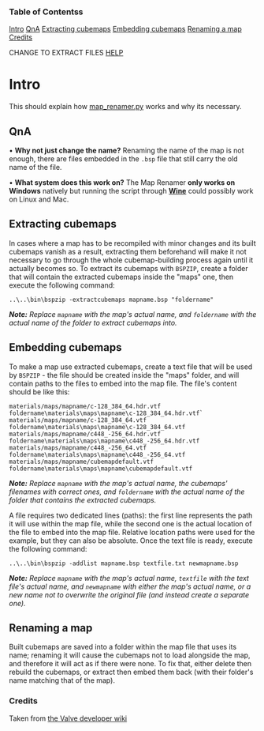 ### Table of Contentss
[Intro](#intro)
[QnA](#qna)
[Extracting cubemaps](#extracting-cubemaps)
[Embedding cubemaps](#embedding-cubemaps)
[Renaming a map](#renaming-a-map)
[Credits](#credits)

CHANGE TO EXTRACT FILES [HELP](https://developer.valvesoftware.com/wiki/BSPZIP)

# Intro
This should explain how [map_renamer.py](./map_renamer.py) works and why its necessary.

## QnA
• **Why not just change the name?**
Renaming the name of the map is not enough, there are files embedded in the `.bsp` file that still carry the old name of the file.

• **What system does this work on?**
The Map Renamer **only works on Windows** natively but running the script through [**Wine**](https://www.winehq.org/) could possibly work on Linux and Mac.

## Extracting cubemaps
In cases where a map has to be recompiled with minor changes and its built cubemaps vanish as a result, extracting them beforehand will make it not necessary to go through the whole cubemap-building process again until it actually becomes so. To extract its cubemaps with `BSPZIP`, create a folder that will contain the extracted cubemaps inside the "maps" one, then execute the following command:
```
..\..\bin\bspzip -extractcubemaps mapname.bsp "foldername"
```
***Note:** Replace `mapname` with the map's actual name, and `foldername` with the actual name of the folder to extract cubemaps into.*


## Embedding cubemaps
To make a map use extracted cubemaps, create a text file that will be used by `BSPZIP` - the file should be created inside the "maps" folder, and will contain paths to the files to embed into the map file. The file's content should be like this:
```
materials/maps/mapname/c-128_384_64.hdr.vtf
foldername\materials\maps\mapname\c-128_384_64.hdr.vtf`
materials/maps/mapname/c-128_384_64.vtf
foldername\materials\maps\mapname\c-128_384_64.vtf
materials/maps/mapname/c448_-256_64.hdr.vtf
foldername\materials\maps\mapname\c448_-256_64.hdr.vtf
materials/maps/mapname/c448_-256_64.vtf
foldername\materials\maps\mapname\c448_-256_64.vtf
materials/maps/mapname/cubemapdefault.vtf
foldername\materials\maps\mapname\cubemapdefault.vtf
```
***Note:** Replace `mapname` with the map's actual name, the cubemaps' filenames with correct ones, and `foldername` with the actual name of the folder that contains the extracted cubemaps.*

A file requires two dedicated lines (paths): the first line represents the path it will use within the map file, while the second one is the actual location of the file to embed into the map file. Relative location paths were used for the example, but they can also be absolute. Once the text file is ready, execute the following command:
```
..\..\bin\bspzip -addlist mapname.bsp textfile.txt newmapname.bsp
```
***Note:** Replace `mapname` with the map's actual name, `textfile` with the text file's actual name, and `newmapname` with either the map's actual name, or a new name not to overwrite the original file (and instead create a separate one).*

## Renaming a map
Built cubemaps are saved into a folder within the map file that uses its name; renaming it will cause the cubemaps not to load alongside the map, and therefore it will act as if there were none. To fix that, either delete then rebuild the cubemaps, or extract then embed them back (with their folder's name matching that of the map).

### Credits
Taken from [the Valve developer wiki](https://developer.valvesoftware.com/wiki/Cubemaps)